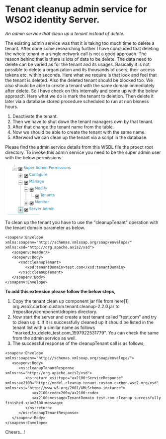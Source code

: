 # Tenant cleanup admin service for WSO2 identity Server.
_An admin service that clean up a tenant instead of delete._

The existing admin service was that it is taking too much time to delete a tenant. After done some researching further I have concluded that deleting the whole tenant in a single network call is not a good approach. The reason behind that is there is lots of data to be delete. The data need to delete can be varied as for the tenant and its usages. Basically it is not possible to delete a organization and its thousands of users, their access tokens etc. within seconds. Here what we require is that look and feel that the tenant is deleted. Also the deleted tenant should be blocked too. We also should be able to create a tenant with the same domain immediately after delete. So I have check on this internally and come up with the below approach. Here what we do is mark the tenant to deletion. Then delete it later via a database stored procedure scheduled to run at non bisness hours.

1. Deactivate the tenant.
2. Then we have to shut down the tenant managers own by that tenant.
3. After that change the tenant name from the table.
4. Now we should be able to create the tenant with the same name.
5. Afterword we can clean up the tenant via a script in the database.

Please find the admin service details from this WSDL file the proect root directory. To invoke this admin service you need to be the super admin user with the below permissions.


![Permissions image](/images/permissions.png)


To clean up the tenant you have to use the "cleanupTenant" operation with the tenant domain parameter as below. 

```
<soapenv:Envelope xmlns:soapenv="http://schemas.xmlsoap.org/soap/envelope/" xmlns:xsd="http://org.apache.axis2/xsd">
   <soapenv:Header/>
   <soapenv:Body>
      <xsd:cleanupTenant>
         <xsd:tenantDomain>test.com</xsd:tenantDomain>
      </xsd:cleanupTenant>
   </soapenv:Body>
</soapenv:Envelope>
```

**To add this extension please follow the below steps,**

1. Copy the tenant clean up component jar file from here[1] org.wso2.carbon.custom.tenant.cleanup-2.2.0.jar to <IS-HOME>/repository/component/dropins directory.
2. Now start the server and create a test tenant called "test.com" and try to clean up it. If it is successfully cleaned up it should be listed in the tenant list with a similar name as follows "marked_to_delete_test.com_1597922531779". You can check the same from the admin service as well.
3. The successful response of the cleanupTenant call is as follows,
```  
<soapenv:Envelope xmlns:soapenv="http://schemas.xmlsoap.org/soap/envelope/">
   <soapenv:Body>
      <ns:cleanupTenantResponse xmlns:ns="http://org.apache.axis2/xsd">
         <ns:return xsi:type="ax2100:ServiceResponse" xmlns:ax2100="http://model.cleanup.tenant.custom.carbon.wso2.org/xsd" xmlns:xsi="http://www.w3.org/2001/XMLSchema-instance">
            <ax2100:code>200</ax2100:code>
            <ax2100:message>TenantDomain test.com cleanup successfully finished.</ax2100:message>
         </ns:return>
      </ns:cleanupTenantResponse>
   </soapenv:Body>
</soapenv:Envelope>
```

Cheers...!
